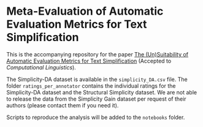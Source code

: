 # Meta-Evaluation of Automatic Evaluation Metrics for Text Simplification

This is the accompanying repository for the paper [The (Un)Suitability of Automatic Evaluation Metrics for Text Simplification](https://direct.mit.edu/coli/article/doi/10.1162/coli_a_00418/106930/The-Un-Suitability-of-Automatic-Evaluation-Metrics) (Accepted to *Computational Linguistics*).

The Simplicity-DA dataset is available in the `simplicity_DA.csv` file. The folder `ratings_per_annotator` contains the individual ratings for the Simplicity-DA dataset and the Structural Simplicity dataset. We are not able to release the data from the Simplicity Gain dataset per request of their authors (please contact them if you need it).

Scripts to reproduce the analysis will be added to the `notebooks` folder.
